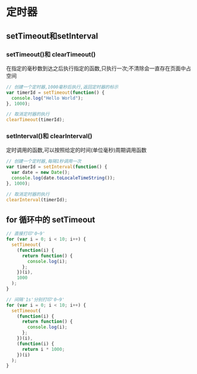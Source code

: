# 定时器

## setTimeout和setInterval

### setTimeout()和 clearTimeout()

在指定的毫秒数到达之后执行指定的函数,只执行一次;不清除会一直存在页面中占空间

```js
// 创建一个定时器,1000毫秒后执行,返回定时器的标示
var timerId = setTimeout(function() {
  console.log("Hello World");
}, 1000);

// 取消定时器的执行
clearTimeout(timerId);
```

### setInterval()和 clearInterval()

定时调用的函数,可以按照给定的时间(单位毫秒)周期调用函数

```javascript
// 创建一个定时器,每隔1秒调用一次
var timerId = setInterval(function() {
  var date = new Date();
  console.log(date.toLocaleTimeString());
}, 1000);

// 取消定时器的执行
clearInterval(timerId);
```

## for 循环中的 setTimeout

```js
// 直接打印'0~9'
for (var i = 0; i < 10; i++) {
  setTimeout(
    (function(i) {
      return function() {
        console.log(i);
      };
    })(i),
    1000
  );
}

// 间隔'1s'分别打印'0~9'
for (var i = 0; i < 10; i++) {
  setTimeout(
    (function(i) {
      return function() {
        console.log(i);
      };
    })(i),
    (function(i) {
      return i * 1000;
    })(i)
  );
}
```
